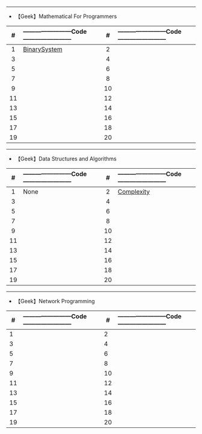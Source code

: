 ------



+ 【Geek】Mathematical For Programmers

| # | ————————Code———————— | # |————————Code———————— |
| :------: | :-------------- |  :------: | :-------------- |
|	1	|[BinarySystem](https://github.com/SherryShi0108/MyGeekCode/blob/master/MathematicalForProgrammers/01_BinarySystem.cs)|2| |
|	3	|	|4| |
|	5	|	|6| |
|7| |8| |
|9| |10| |
|11| |12| |
|13| |14| |
|15| |16| |
|17| |18| |
|19| |20| |



------



+ 【Geek】Data Structures and Algorithms

| # | ————————Code———————— | # | ————————Code———————— |
| :------: |  :------- | :------: | :------- |
|	1	|   None   | 2 | [Complexity](https://github.com/SherryShi0108/MyGeekCode/blob/master/Data%20Structures%20and%20Algorithms/CH02_Complexity.cs) |
| 3 |      | 4 | |
| 5 |      | 6 | |
| 7 |      | 8 | |
| 9 |      | 10| |
| 11|      | 12| |
| 13|      | 14| |
| 15|      | 16| |
| 17 | | 18 | |
| 19 | | 20 | |



------



+ 【Geek】Network Programming

| #    | ————————Code———————— | #    | ————————Code———————— |
| ---- | :------------------- | ---- | :------------------- |
| 1    |                      | 2    |                      |
| 3    |                      | 4    |                      |
| 5    |                      | 6    |                      |
| 7    |                      | 8    |                      |
| 9    |                      | 10   |                      |
| 11   |                      | 12   |                      |
| 13   |                      | 14   |                      |
| 15   |                      | 16   |                      |
| 17   |                      | 18   |                      |
| 19   |                      | 20   |                      |

